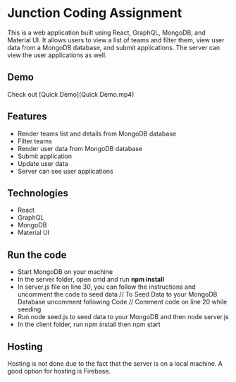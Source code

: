 # Junction Coding Assignment

This is a web application built using React, GraphQL, MongoDB, and Material UI. It allows users to view a list of teams and filter them, view user data from a MongoDB database, and submit applications. The server can view the user applications as well.

## Demo

Check out [Quick Demo](Quick Demo.mp4)

## Features

- Render teams list and details from MongoDB database
- Filter teams
- Render user data from MongoDB database
- Submit application
- Update user data
- Server can see user applications

## Technologies

- React
- GraphQL
- MongoDB
- Material UI

## Run the code

- Start MongoDB on your machine
- In the server folder, open cmd and run **npm install**
- In server.js file on line 30, you can follow the instructions and uncomment the code to seed data
  // To Seed Data to your MongoDB Database uncomment following Code
  // Comment code on line 20 while seeding
- Run node seed.js to seed data to your MongoDB and then node server.js
- In the client folder, run npm install then npm start

## Hosting

Hosting is not done due to the fact that the server is on a local machine. A good option for hosting is Firebase.
